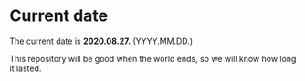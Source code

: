 # Current date

The current date is **2020.08.27.** (YYYY.MM.DD.)

This repository will be good when the world ends, so we will know how long it lasted.